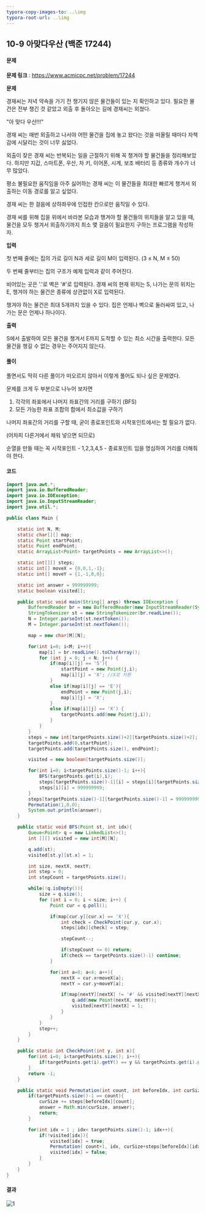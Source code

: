 ```yaml
---
typora-copy-images-to: ..\img
typora-root-url: ..\img
---
```


## 10-9 아맞다우산 (백준 17244)

#### 문제

**문제 링크** : https://www.acmicpc.net/problem/17244

**문제**

경재씨는 저녁 약속을 가기 전 챙기지 않은 물건들이 있는 지 확인하고 있다. 필요한 물건은 전부 챙긴 것 같았고 외출 후 돌아오는 길에 경재씨는 외쳤다.

"아 맞다 우산!!!"

경재 씨는 매번 외출하고 나서야 어떤 물건을 집에 놓고 왔다는 것을 떠올릴 때마다 자책감에 시달리는 것이 너무 싫었다.

외출이 잦은 경재 씨는 반복되는 일을 근절하기 위해 꼭 챙겨야 할 물건들을 정리해보았다. 하지만 지갑, 스마트폰, 우산, 차 키, 이어폰, 시계, 보조 배터리 등 종류와 개수가 너무 많았다.

평소 불필요한 움직임을 아주 싫어하는 경재 씨는 이 물건들을 최대한 빠르게 챙겨서 외출하는 이동 경로를 알고 싶었다.

경재 씨는 한 걸음에 상하좌우에 인접한 칸으로만 움직일 수 있다.

경재 씨를 위해 집을 위에서 바라본 모습과 챙겨야 할 물건들의 위치들을 알고 있을 때, 물건을 모두 챙겨서 외출하기까지 최소 몇 걸음이 필요한지 구하는 프로그램을 작성하자.

**입력**

첫 번째 줄에는 집의 가로 길이 N과 세로 길이 M이 입력된다. (3 ≤ N, M ≤ 50)

두 번째 줄부터는 집의 구조가 예제 입력과 같이 주어진다.

비어있는 곳은 '.'로 벽은 '#'로 입력된다. 경재 씨의 현재 위치는 S, 나가는 문의 위치는 E, 챙겨야 하는 물건은 종류에 상관없이 X로 입력된다.

챙겨야 하는 물건은 최대 5개까지 있을 수 있다. 집은 언제나 벽으로 둘러싸여 있고, 나가는 문은 언제나 하나이다.

**출력**

S에서 출발하여 모든 물건을 챙겨서 E까지 도착할 수 있는 최소 시간을 출력한다. 모든 물건을 챙길 수 없는 경우는 주어지지 않는다.



#### 풀이

풀면서도 딱히 다른 풀이가 떠오르지 않아서 이렇게 풀어도 되나 싶은 문제였다.

문제를 크게 두 부분으로 나누어 보자면

1. 각각의 좌표에서 나머지 좌표간의 거리를 구하기 (BFS)
2. 모든 가능한 좌표 조합의 합에서 최소값을 구하기



나머지 좌표간의 거리를 구할 때, 굳이 종료포인트와 시작포인트에서는 할 필요가 없다.

 (어차피 다른거에서 채워 넣으면 되므로)

순열을 만들 때는 꼭 시작포인트 - 1,2,3,4,5 - 종료포인트 임을 명심하여 거리를 더해줘야 한다.



#### 코드

````java
import java.awt.*;
import java.io.BufferedReader;
import java.io.IOException;
import java.io.InputStreamReader;
import java.util.*;

public class Main {

    static int N, M;
    static char[][] map;
    static Point startPoint;
    static Point endPoint;
    static ArrayList<Point> targetPoints = new ArrayList<>();

    static int[][] steps;
    static int[] moveX = {0,0,1,-1};
    static int[] moveY = {1,-1,0,0};

    static int answer = 999999999;
    static boolean visited[];

    public static void main(String[] args) throws IOException {
        BufferedReader br = new BufferedReader(new InputStreamReader(System.in));
        StringTokenizer st = new StringTokenizer(br.readLine());
        N = Integer.parseInt(st.nextToken());
        M = Integer.parseInt(st.nextToken());

        map = new char[M][N];

        for(int i=0; i<M; i++){
            map[i] = br.readLine().toCharArray();
            for (int j = 0; j < N; j++) {
                if(map[i][j] == 'S'){
                    startPoint = new Point(j,i);
                    map[i][j] = 'X'; //X로 치환
                }
                else if(map[i][j] == 'E'){
                    endPoint = new Point(j,i);
                    map[i][j] = 'X';
                }
                else if(map[i][j] == 'X') {
                    targetPoints.add(new Point(j,i));
                }
            }
        }
        steps = new int[targetPoints.size()+2][targetPoints.size()+2];
        targetPoints.add(0,startPoint);
        targetPoints.add(targetPoints.size(), endPoint);

        visited = new boolean[targetPoints.size()];

        for(int i=0; i<targetPoints.size()-1; i++){
            BFS(targetPoints.get(i),i);
            steps[targetPoints.size()-1][i] = steps[i][targetPoints.size()-1];
            steps[i][i] = 999999999;
        }
        steps[targetPoints.size()-1][targetPoints.size()-1] = 999999999;
        Permutation(1,0,0);
        System.out.println(answer);
    }

    public static void BFS(Point st, int idx){
        Queue<Point> q = new LinkedList<>();
        int [][] visited = new int[M][N];

        q.add(st);
        visited[st.y][st.x] = 1;

        int size, nextX, nextY;
        int step = 0;
        int stepCount = targetPoints.size();

        while(!q.isEmpty()){
            size = q.size();
            for (int i = 0; i < size; i++) {
                Point cur = q.poll();

                if(map[cur.y][cur.x] == 'X'){
                    int check = CheckPoint(cur.y, cur.x);
                    steps[idx][check] = step;

                    stepCount--;

                    if(stepCount <= 0) return;
                    if(check == targetPoints.size()-1) continue;
                }

                for(int a=0; a<4; a++){
                    nextX = cur.x+moveX[a];
                    nextY = cur.y+moveY[a];

                    if(map[nextY][nextX] != '#' && visited[nextY][nextX] == 0){
                        q.add(new Point(nextX, nextY));
                        visited[nextY][nextX] = 1;
                    }
                }
            }
            step++;
        }
    }

    public static int CheckPoint(int y, int x){
        for(int i=0; i<targetPoints.size(); i++){
            if(targetPoints.get(i).getY() == y && targetPoints.get(i).getX() == x) return i;
        }
        return -1;
    }

    public static void Permutation(int count, int beforeIdx, int curSize){
        if(targetPoints.size()-1 == count){
            curSize += steps[beforeIdx][count];
            answer = Math.min(curSize, answer);
            return;
        }

        for(int idx = 1 ; idx< targetPoints.size()-1; idx++){
            if(!visited[idx]){
                visited[idx] = true;
                Permutation( count+1, idx, curSize+steps[beforeIdx][idx]);
                visited[idx] = false;
            }
        }
    }
}
````



#### 결과

![1](result-10-9.png)


